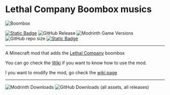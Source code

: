 # Lethal Company Boombox musics

![Boombox](https://cdn.modrinth.com/data/ujpABkai/c082f43702b7016acc4768438a0b95731566b987.png)

[![Static Badge](https://img.shields.io/badge/Download_on-Modrinth-green?logo=modrinth)](https://modrinth.com/mod/lethal-company-boombox-musics) ![GitHub Release](https://img.shields.io/github/v/release/Zac0511/Lethal-Company-Boombox-music?label=Latest%20version) ![Modrinth Game Versions](https://img.shields.io/modrinth/game-versions/ujpABkai?label=Minecraft%20version) ![GitHub repo size](https://img.shields.io/github/repo-size/Zac0511/Lethal-Company-Boombox-music?label=Repo%20size) [![Static Badge](https://img.shields.io/badge/Made_with-MCreator-green)](https://mcreator.net/)
***

A Minecraft mod that adds the [Lethal Company](https://store.steampowered.com/app/1966720/Lethal_Company/) boombox

You can go check the [Wiki](https://github.com/Zac0511/Lethal-Company-Boombox-music/wiki) if you want to know how to use the mod.

I you want to modify the mod, go check the  [wiki page](https://github.com/Zac0511/Lethal-Company-Boombox-music/wiki/How-to-download-and-edit-the-uncompiled-mod)
***

![Modrinth Downloads](https://img.shields.io/modrinth/dt/ujpABkai?logo=modrinth&label=Modrinth%20downloads&color=green) ![GitHub Downloads (all assets, all releases)](https://img.shields.io/github/downloads/Zac0511/Lethal-Company-Boombox-music/total?logo=github&label=GitHub%20downloads%20(source%20and%20releases)&color=blue)
